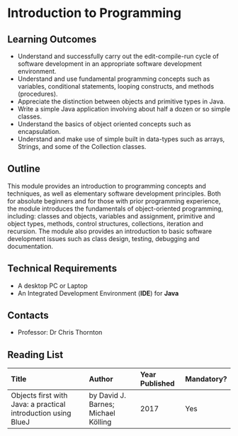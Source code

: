 # Introduction to Programming

## Learning Outcomes

* Understand and successfully carry out the edit-compile-run cycle of software development in an appropriate software development environment.
* Understand and use fundamental programming concepts such as variables, conditional statements, looping constructs, and methods \(procedures\).
* Appreciate the distinction between objects and primitive types in Java.
* Write a simple Java application involving about half a dozen or so simple classes.
* Understand the basics of object oriented concepts such as encapsulation.
* Understand and make use of simple built in data-types such as arrays, Strings, and some of the Collection classes.

## Outline

This module provides an introduction to programming concepts and techniques, as well as elementary software development principles. Both for absolute beginners and for those with prior programming experience, the module introduces the fundamentals of object-oriented programming, including: classes and objects, variables and assignment, primitive and object types, methods, control structures, collections, iteration and recursion. The module also provides an introduction to basic software development issues such as class design, testing, debugging and documentation.

## Technical Requirements

* A desktop PC or Laptop
* An Integrated Development Environment \(**IDE**\) for **Java**

## Contacts

* Professor: Dr Chris Thornton

## Reading List

| Title | Author | Year Published | Mandatory? |
| :--- | :--- | :--- | :--- |
| Objects first with Java: a practical introduction using BlueJ | by David J. Barnes; Michael Kölling | 2017 | Yes |






